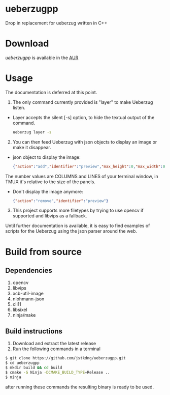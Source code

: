 # ueberzugpp

Drop in replacement for ueberzug written in C++

# Download

*ueberzugpp* is available in the [AUR](https://aur.archlinux.org/packages/ueberzugpp)

# Usage

The documentation is deferred at this point.

1. The only command currently provided is "layer" to make Ueberzug listen.
  - Layer accepts the silent [-s] option, to hide the textual output of the command.
  
    ```bash
    ueberzug layer -s
    ```

2. You can then feed Ueberzug with json objects to display an image or make it disappear.
  - json object to display the image:
  
    ```json
    {"action":"add","identifier":"preview","max_height":0,"max_width":0,"path":"/path/image.ext","x":0,"y":0}
    ```
  
  The number values are COLUMNS and LINES of your terminal window, in TMUX it's relative to the size of the panels.

  - Don't display the image anymore:
  
    ```json
    {"action":"remove","identifier":"preview"}
    ```

3. This project supports more filetypes by trying to use opencv if supported and libvips as a fallback.

Until further documentation is available, it is easy to find examples of scripts for the Ueberzug using the json parser around the web.

# Build from source

## Dependencies

1. opencv
2. libvips
3. xcb-util-image
4. nlohmann-json
5. cli11
6. libsixel
7. ninja/make

## Build instructions

1. Download and extract the latest release
2. Run the following commands in a terminal

```sh
$ git clone https://github.com/jstkdng/ueberzugpp.git
$ cd ueberzugpp
$ mkdir build && cd build
$ cmake -G Ninja -DCMAKE_BUILD_TYPE=Release ..
$ ninja
```

after running these commands the resulting binary is ready to be used.

